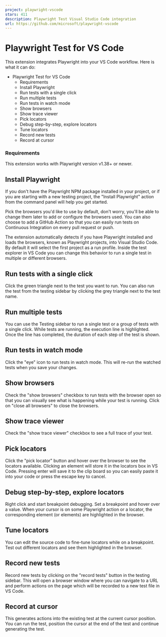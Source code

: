 ```yaml
---
project: playwright-vscode
stars: 411
description: Playwright Test Visual Studio Code integration
url: https://github.com/microsoft/playwright-vscode
---
```


Playwright Test for VS Code
===========================

This extension integrates Playwright into your VS Code workflow. Here is what it can do:

-   Playwright Test for VS Code
    -   Requirements
    -   Install Playwright
    -   Run tests with a single click
    -   Run multiple tests
    -   Run tests in watch mode
    -   Show browsers
    -   Show trace viewer
    -   Pick locators
    -   Debug step-by-step, explore locators
    -   Tune locators
    -   Record new tests
    -   Record at cursor

### Requirements

This extension works with Playwright version v1.38+ or newer.

Install Playwright
------------------

If you don't have the Playwright NPM package installed in your project, or if you are starting with a new testing project, the "Install Playwright" action from the command panel will help you get started.

Pick the browsers you'd like to use by default, don't worry, you'll be able to change them later to add or configure the browsers used. You can also choose to add a GitHub Action so that you can easily run tests on Continuous Integration on every pull request or push.

The extension automatically detects if you have Playwright installed and loads the browsers, known as Playwright projects, into Visual Studio Code. By default it will select the first project as a run profile. Inside the test explorer in VS Code you can change this behavior to run a single test in multiple or different browsers.

Run tests with a single click
-----------------------------

Click the green triangle next to the test you want to run. You can also run the test from the testing sidebar by clicking the grey triangle next to the test name.

Run multiple tests
------------------

You can use the Testing sidebar to run a single test or a group of tests with a single click. While tests are running, the execution line is highlighted. Once the line has completed, the duration of each step of the test is shown.

Run tests in watch mode
-----------------------

Click the "eye" icon to run tests in watch mode. This will re-run the watched tests when you save your changes.

Show browsers
-------------

Check the "show browsers" checkbox to run tests with the browser open so that you can visually see what is happening while your test is running. Click on "close all browsers" to close the browsers.

Show trace viewer
-----------------

Check the "show trace viewer" checkbox to see a full trace of your test.

Pick locators
-------------

Click the "pick locator" button and hover over the browser to see the locators available. Clicking an element will store it in the locators box in VS Code. Pressing enter will save it to the clip board so you can easily paste it into your code or press the escape key to cancel.

Debug step-by-step, explore locators
------------------------------------

Right click and start breakpoint debugging. Set a breakpoint and hover over a value. When your cursor is on some Playwright action or a locator, the corresponding element (or elements) are highlighted in the browser.

Tune locators
-------------

You can edit the source code to fine-tune locators while on a breakpoint. Test out different locators and see them highlighted in the browser.

Record new tests
----------------

Record new tests by clicking on the "record tests" button in the testing sidebar. This will open a browser window where you can navigate to a URL and perform actions on the page which will be recorded to a new test file in VS Code.

Record at cursor
----------------

This generates actions into the existing test at the current cursor position. You can run the test, position the cursor at the end of the test and continue generating the test.
